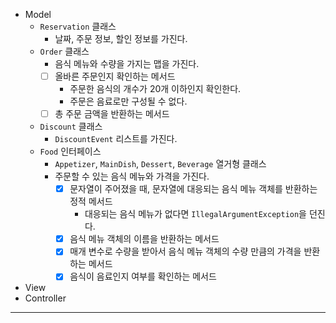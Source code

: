- Model
  - `Reservation` 클래스
    - 날짜, 주문 정보, 할인 정보를 가진다.
  - `Order` 클래스
    - 음식 메뉴와 수량을 가지는 맵을 가진다.
    - [ ] 올바른 주문인지 확인하는 메서드
      - 주문한 음식의 개수가 20개 이하인지 확인한다.
      - 주문은 음료로만 구성될 수 없다.
    - [ ] 총 주문 금액을 반환하는 메서드
  - `Discount` 클래스
    - `DiscountEvent` 리스트를 가진다.
  - `Food` 인터페이스
    - `Appetizer`, `MainDish`, `Dessert`, `Beverage` 열거형 클래스
    - 주문할 수 있는 음식 메뉴와 가격을 가진다.
      - [x] 문자열이 주어졌을 때, 문자열에 대응되는 음식 메뉴 객체를 반환하는 정적 메서드
        - 대응되는 음식 메뉴가 없다면 `IllegalArgumentException`을 던진다.
      - [x] 음식 메뉴 객체의 이름을 반환하는 메서드
      - [x] 매개 변수로 수량을 받아서 음식 메뉴 객체의 수량 만큼의 가격을 반환하는 메서드
      - [x] 음식이 음료인지 여부를 확인하는 메서드
- View
- Controller

---